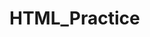 # HTML_Practice

<!DOCTYPE html>
<html lang="en">
<head>
    <meta charset="UTF-8">
    <meta name="viewport" content="width=device-width, initial-scale=1.0">
    <title>Document</title>
    <style>
        a{
            text-decoration: none;
            color: black;
            font-weight: 600;
            font-size: 20px;
            margin-left: 40px;
        }
        
    </style>
</head>
<body>
    <h1>hello! Go to</h1>
    <a href="./practice1.html">practice1</a><br/>
    <a href="./practice2.html">practice2</a><br/>
    <a href="./practice3(google).html">practice3</a><br/>
    <a href="./practice4.html">practice4</a><br/>
    <a href="./practice5(spotify).html">practice5</a><br/>
    <a href="./practice6(Louisvitton).html">practice6</a><br/>
</body>
</html>
